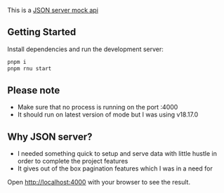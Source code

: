 This is a [JSON server mock api](https://github.com/typicode/json-server)

## Getting Started

Install dependencies and run the development server:

```bash
pnpm i
pnpm rnu start
```

## Please note
- Make sure that no process is running on the port :4000
- It should run on latest version of mode but I was using v18.17.0

## Why JSON server?
- I needed something quick to setup and serve data with little hustle in order to complete the project features
- It gives out of the box pagination features which I was in a need for


Open [http://localhost:4000](http://localhost:4000) with your browser to see the result.
